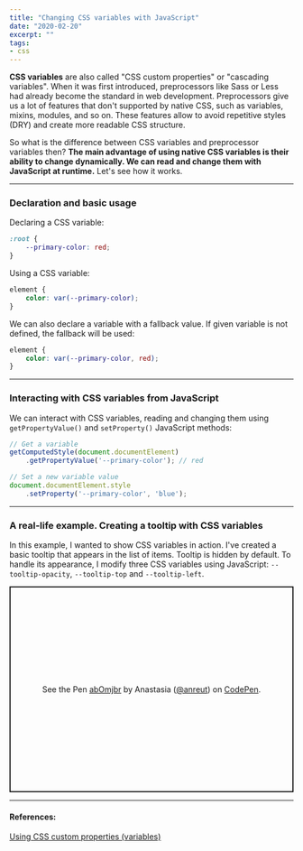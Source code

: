 ```yaml
---
title: "Changing CSS variables with JavaScript"
date: "2020-02-20"
excerpt: ""
tags:
- css
---
```


**CSS variables** are also called "CSS custom properties" or "cascading variables". When it was first introduced, preprocessors like Sass or Less had already become the standard in web development. <!-- more -->Preprocessors give us a lot of features that don't supported by native CSS, such as variables, mixins, modules, and so on. These features allow to avoid repetitive styles (DRY) and create more readable CSS structure.

So what is the difference between CSS variables and preprocessor variables then? **The main advantage of using native CSS variables is their ability to change dynamically. We can read and change them with JavaScript at runtime.** Let's see how it works.

---

### Declaration and basic usage

Declaring a CSS variable:
```css
:root {
    --primary-color: red;
}
```

Using a CSS variable:
```css
element {
    color: var(--primary-color);
}
```

We can also declare a variable with a fallback value. If given variable is not defined, the fallback will be used:
```css
element {
    color: var(--primary-color, red);
}
```

---

### Interacting with CSS variables from JavaScript

We can interact with CSS variables, reading and changing them using `getPropertyValue()` and `setProperty()` JavaScript methods:

```js
// Get a variable
getComputedStyle(document.documentElement)
    .getPropertyValue('--primary-color'); // red
```

```js
// Set a new variable value
document.documentElement.style
    .setProperty('--primary-color', 'blue');
```
---

### A real-life example. Creating a tooltip with CSS variables

In this example, I wanted to show CSS variables in action. I've created a basic tooltip that appears in the list of items. Tooltip is hidden by default. To handle its appearance, I modify three CSS variables using JavaScript: `--tooltip-opacity`, `--tooltip-top` and `--tooltip-left`.

<p class="codepen" data-height="365" data-theme-id="dark" data-default-tab="js,result" data-user="anreut" data-slug-hash="abOmjbr" style="height: 365px; box-sizing: border-box; display: flex; align-items: center; justify-content: center; border: 2px solid; margin: 1em 0; padding: 1em;" data-pen-title="abOmjbr">
  <span>See the Pen <a href="https://codepen.io/anreut/pen/abOmjbr">
  abOmjbr</a> by Anastasia (<a href="https://codepen.io/anreut">@anreut</a>)
  on <a href="https://codepen.io">CodePen</a>.</span>
</p>
<script async src="https://static.codepen.io/assets/embed/ei.js"></script>

---

#### References:
[Using CSS custom properties (variables)](https://developer.mozilla.org/en-US/docs/Web/CSS/Using_CSS_custom_properties)